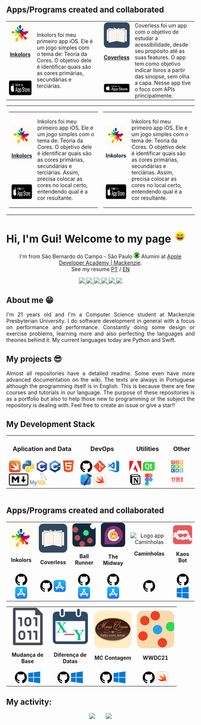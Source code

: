 ## Apps/Programs created and collaborated

<table>
    <!-- Inkolors -->
    <tr>
        <td valign="top" align="center" width=15%>
            <a href="https://github.com/Gui25Reis/Inkolors">
                <img src="https://github.com/Gui25Reis/Gui25Reis/blob/main/images/_apps/Inkolors-logo.png" alt="Logo app Inkolors"/>
                <p><b>Inkolors</b></p>
            </a>
        </td>
        <td rowspan="2" width=34.5%>
            Inkolors foi meu primeiro app iOS. Ele é um jogo simples com o tema de: Teoria da Cores. O objetivo dele é identificar quais são as cores primárias, secundárias e terciárias.
        </td>
        <td rowspan="2">
        </td>
        <td valign="top" align="center" width=15%>
            <a href="https://github.com/Gui25Reis/Coverless">
                <img src="https://github.com/Gui25Reis/Gui25Reis/blob/main/images/_apps/Coverless-logo.png"  alt="Logo app Coverless"/>
                <p><b>Coverless</b></p>
            </a>
        </td>
        <td rowspan="2" width=34.5%>
                Coverless foi um app com o objetivo de estudar a acessibilidade, desde seu propósito até as suas features. O app tem como objetivo indicar livros a partir das sinopse, sem olha a capa. Nesse app tive o foco com APIs principalmente.
        </td>
    </tr>
    <tr>
        <td>
            <a href="https://apps.apple.com/us/app/inkolors/id1572342593">
                <img src="https://github.com/Gui25Reis/Gui25Reis/blob/main/images/AppStore-Pt.png" height=40/>
            </a>
        </td>
        <td align="center">
            <a href="https://apps.apple.com/us/app/coverless-your-book-sugestion/id1587382412">
                <img src="https://github.com/Gui25Reis/Gui25Reis/blob/main/images/AppStore-Pt.png"/>
            </a>
        </td>
    </tr>
</table>

<table width=100%>
    <tr>
        <td width=50% wrap>
             <!-- Inkolors -->
            <table width=50%>
                <tr>
                    <td align="center">
                        <a href="https://github.com/Gui25Reis/Inkolors"><img src="https://github.com/Gui25Reis/Gui25Reis/blob/main/images/_apps/Inkolors-logo.png"/><p><b>Inkolors</b></p></a>
                    </td>
                    <td rowspan="2" width=350 valign="top">
                        <p>
                            Inkolors foi meu primeiro app iOS. Ele é um jogo simples com o tema de: Teoria da Cores. O objetivo dele é identificar quais são as cores primárias, secundárias e terciárias. Assim, precisa colocar as cores no local certo, entendendo qual é a cor resultante.
                        </p>
                    </td>
                </tr>
                <tr>
                    <td>
                        <a href="https://apps.apple.com/us/app/inkolors/id1572342593">
                            <img src="https://github.com/Gui25Reis/Gui25Reis/blob/main/images/AppStore-Pt.png" height=40/>
                        </a>
                    </td>
                </tr>
            </table>
        </td>
        <td width=50% wrap>
            <!-- Inkolors -->
            <table width=50%>
                <tr>
                    <td align="center">
                        <!-- <a href="https://github.com/Gui25Reis/Inkolors"> -->
                            <img src="https://github.com/Gui25Reis/Gui25Reis/blob/main/images/_apps/Inkolors-logo.png" alt="Logo app Inkolors"/>
                            <p><b>Inkolors</b></p>
                        <!-- </a> -->
                    </td>
                    <td rowspan="2" width = 350>
                        <p wrap>
                            Inkolors foi meu primeiro app iOS. Ele é um jogo simples com o tema de: Teoria da Cores. O objetivo dele é identificar quais são as cores primárias, secundárias e terciárias. Assim, precisa colocar as cores no local certo, entendendo qual é a cor resultante.
                        </p>
                    </td>
                </tr>
                <tr>
                    <td>
                        <a href="https://apps.apple.com/us/app/inkolors/id1572342593">
                            <img src="https://github.com/Gui25Reis/Gui25Reis/blob/main/images/AppStore-Pt.png" height=40/>
                        </a>
                    </td>
                </tr>
            </table>
        </td>
    </tr>
</table>


# Hi, I'm Gui! Welcome to my page <img src="https://raw.githubusercontent.com/Gui25Reis/Gui25Reis/main/images/_gifs/smile.gif" width="35px"/>

<!-- Introdução -->
<p align="center">
    I'm from São Bernardo do Campo - São Paulo <img width="16" src="https://github.com/Gui25Reis/Gui25Reis/blob/main/images/_icons/Brasil-quadrado.png" alt="Brazil" /> Alumini at <a href="https://developeracademy.mackenzie.br/">Apple Developer Academy | Mackenzie</a>.<br/>See my resume <a href="https://github.com/Gui25Reis/Gui25Reis/blob/main/files/CurriculoPT.pdf">PT</a> / <a href="https://github.com/Gui25Reis/Gui25Reis/blob/main/files/CurriculoEN.pdf">EN</a>
</p>

<!-- Redes sociais -->
<p align="center">
<!-- Instagram -->
    <a href="https://www.instagram.com/kings_25g/">
        <img src="https://img.shields.io/badge/Instagram-c13584?&style=flat-square&logo=instagram&logoColor=white" />
    </a>
<!-- Facebook -->
    <a href="https://www.facebook.com/kings25g/">
        <img src="https://img.shields.io/badge/Facebook-3b5998?&style=flat-square&logo=facebook&logoColor=white" />
    </a>
<!-- Linkedin -->
    <a href="https://www.linkedin.com/in/guilherme-reis-27583a1b7/">
        <img src="https://img.shields.io/badge/Linkedin-0e76a8?&style=flat-square&logo=linkedin&logoColor=white" />
    </a>
<!-- Medium -->
    <a href="https://medium.com/@kings_25g">
        <img src="https://img.shields.io/badge/Medium-000000?&style=flat-square&logo=Medium&logoColor=white" />
    </a>
<!-- App Store -->
    <a href="https://apps.apple.com/br/developer/guilherme-reis/id1572342595">
        <img src="https://img.shields.io/badge/AppStore-2076F3?&style=flat-square&logo=AppStore&logoColor=white" />
    </a>
<!-- Linktree -->
    <a href="https://linktr.ee/kings_25g">
        <img src="https://img.shields.io/badge/Linktree-43E660?&style=flat-square&logo=Linktree&logoColor=white" />
    </a>
</p>

## About me 😁
<p align="justify">
    I'm 21 years old and I'm a Computer Science student at Mackenzie Presbyterian University. I do software development in general with a focus on performance and performance. Constantly doing some design or exercise problems, learning more and also perfecting the languages and theories behind it. My current languages today are Python and Swift.
</p>

## My projects 😎
<p align="justify">
    Almost all repositories have a detailed readme. Some even have more advanced documentation on the wiki. The texts are always in Portuguese although the programming itself is in English. This is because there are few courses and tutorials in our language. The purpose of these repositories is as a portfolio but also to help those new to programming or the subject the repository is dealing with. Feel free to create an issue or give a star!!
</p>

## My Development Stack

<!-- Criando a tabela -->
<table align="center" style="margin: 0px auto;">
    <tr>
        <td><h3 align="center">Aplication and Data</h3></td>
        <td><h3 align="center">DevOps</h3></td>
        <td><h3 align="center">Utilities</h3></td>
        <td><h3 align="center">Other</h3></td>
    </tr>
    <tr>
        <td>
            <img src="https://github.com/Gui25Reis/Gui25Reis/blob/main/images/_icons/Swift-quadrado.png"/>
            <img src="https://github.com/Gui25Reis/Gui25Reis/blob/main/images/_icons/Pyhon-quadrada.png"/>
            <img src="https://github.com/Gui25Reis/Gui25Reis/blob/main/images/_icons/C-quadrada.png"/>
            <img src="https://github.com/Gui25Reis/Gui25Reis/blob/main/images/_icons/Cpp-quadrada.png"/>
            <img src="https://github.com/Gui25Reis/Gui25Reis/blob/main/images/_icons/HTML-quadrado.png"/>
            <img src="https://github.com/Gui25Reis/Gui25Reis/blob/main/images/_icons/Markdown-quadrado.png"/>
            <a href="https://www.mysql.com/"><img src="https://github.com/Gui25Reis/Gui25Reis/blob/main/images/_icons/MySQL.png"/></a>
        </td>
        <td>
            <a href="https://github.com/Gui25Reis"><img src="https://github.com/Gui25Reis/Gui25Reis/blob/main/images/_icons/GitHub-quadrado.png"/></a>
            <a href="https://git-scm.com/"><img src="https://github.com/Gui25Reis/Gui25Reis/blob/main/images/_icons/Git-quadrada.png"/></a>
            <a href="https://code.visualstudio.com/"><img src="https://github.com/Gui25Reis/Gui25Reis/blob/main/images/_icons/VsCode-quadrado.png"/></a>
            <a href="https://apps.apple.com/br/app/xcode/id497799835"><img src="https://github.com/Gui25Reis/Gui25Reis/blob/main/images/_icons/XCode-quadrado.png"/></a>
            <a href="https://www.apple.com/br/swift/playgrounds/"><img src="https://github.com/Gui25Reis/Gui25Reis/blob/main/images/_icons/SwiftPlaygrounds-quadrado.png"/></a>
        </td>
        <td>
            <img src="https://github.com/Gui25Reis/Gui25Reis/blob/main/images/_icons/Adobe-quadrado.png"/>
            <a href="https://www.qt.io/"><img src="https://github.com/Gui25Reis/Gui25Reis/blob/main/images/_icons/QtDesigner-png.png"/></a>
            <a href="https://www.notion.so/product"><img src="https://github.com/Gui25Reis/Gui25Reis/blob/main/images/_icons/Notion-quadrado.png"/></a>
            <a href="https://www.figma.com/"><img src="https://github.com/Gui25Reis/Gui25Reis/blob/main/images/_icons/Figma-quadrado.png"/></a>
        </td>
        <td>
            <a href="https://www.tinkercad.com/users/4f5dpZ494Qs-kings25g?category=circuits&sort=likes&view_mode=default"><img src="https://github.com/Gui25Reis/Gui25Reis/blob/main/images/_icons/Tinkercad-png.png"/></a>
            <a href="https://www.urionlinejudge.com.br/judge/pt/profile/318386"><img src="https://github.com/Gui25Reis/Gui25Reis/blob/main/images/_icons/URI-quadrado.png"/></a>
    </tr>
</table>

<br/>

## Apps/Programs created and collaborated
<table>
    <tr>
        <td align="center">
            <img src="https://github.com/Gui25Reis/Gui25Reis/blob/main/images/_apps/Inkolors-Logo.png"  alt="Logo app Inkolors"/><p><b>Inkolors</b></p>
        </td>
        <td align="center">
            <img src="https://github.com/Gui25Reis/Gui25Reis/blob/main/images/_apps/Coverless-Logo.png"  alt="Logo app Coverless"/>
            <p><b>Coverless</b></p>
        </td>
        <td align="center">
            <img src="https://github.com/Gui25Reis/Gui25Reis/blob/main/images/_apps/Ball_Runner-Logo.png"  alt="Logo app Ball Runner"/><p><b>Ball Runner</b></p>
        </td>
        <td align="center">
            <img src="https://github.com/Gui25Reis/Gui25Reis/blob/main/images/_apps/The_Midway-Logo.png"  alt="Logo app The Midway"/><p><b>The Midway</b></p>
        </td>
        <td align="center">
            <img src="https://github.com/Gui25Reis/Gui25Reis/blob/main/images/_apps/Caminholas-Logo.png.png"  alt="Logo app Caminholas"/><p><b>Caminholas</b></p>
        </td>
            <td align="center">
            <img src="https://github.com/Gui25Reis/Gui25Reis/blob/main/images/_apps/Kaos_Bot-Logo.png"  alt="Logo app KaosBot"/><p><b>Kaos Bot</b></p>
        </td>
    </tr>
    <tr>
        <!-- Inkolors -->
        <td align="center">
            <a href="https://github.com/Gui25Reis/Inkolors"><img src="https://github.com/Gui25Reis/Gui25Reis/blob/main/images/_icons/GitHub-quadrado.png"/></a>
            <a href="https://apps.apple.com/us/app/inkolors/id1572342593"><img src="https://github.com/Gui25Reis/Gui25Reis/blob/main/images/_icons/AppStore-quadrado.png"/></a>
        </td>
        <!-- Coverless -->
        <td align="center">
            <a href="https://github.com/Gui25Reis/Coverless"><img src="https://github.com/Gui25Reis/Gui25Reis/blob/main/images/_icons/GitHub-quadrado.png"/></a>
            <a href="https://apps.apple.com/us/app/coverless-your-book-sugestion/id1587382412"><img src="https://github.com/Gui25Reis/Gui25Reis/blob/main/images/_icons/AppStore-quadrado.png"/></a>
        </td>
        <!-- Ball Runner -->
        <td align="center">
            <a href="https://github.com/Gui25Reis/Ball-Runner"><img src="https://github.com/Gui25Reis/Gui25Reis/blob/main/images/_icons/GitHub-quadrado.png"/></a>
            <a href="https://apps.apple.com/br/app/ball-runner/id1579613903"><img src="https://github.com/Gui25Reis/Gui25Reis/blob/main/images/_icons/AppStore-quadrado.png"/></a>
        </td>
        <!-- The Midway -->
        <td align="center">
            <a href="https://github.com/The-Midway/TheMidway"><img src="https://github.com/Gui25Reis/Gui25Reis/blob/main/images/_icons/GitHub-quadrado.png"/></a>
            <a href="https://apps.apple.com/br/app/the-midway/id1599585926"><img src="https://github.com/Gui25Reis/Gui25Reis/blob/main/images/_icons/AppStore-quadrado.png"/></a>
        </td>
        <!-- Caminholas -->
        <td align="center">
            <a href="https://github.com/Gui25Reis/Drink-Game"><img src="https://github.com/Gui25Reis/Gui25Reis/blob/main/images/_icons/GitHub-quadrado.png"/></a>
            <!-- <a href="https://apps.apple.com/us/app/caminholas/id1579190655"><img src="https://github.com/Gui25Reis/Gui25Reis/blob/main/images/_icons/AppStore-quadrado.png"/></a> -->
            <!-- <a href="https://testflight.apple.com/join/"><img src="https://github.com/Gui25Reis/Gui25Reis/blob/main/images/_icons/TestFlight-quadrado.png"/></a> -->
        </td>
        <!-- KaosBot -->
        <td align="center">
            <a href="https://github.com/giangamberi/KaOS_Bot"><img src="https://github.com/Gui25Reis/Gui25Reis/blob/main/images/_icons/GitHub-quadrado.png"/></a>
            <a href="https://github.com/giangamberi/KaOS_Bot/releases"><img src="https://github.com/Gui25Reis/Gui25Reis/blob/main/images/_icons/Windows-quadrado.png"/></a>
        </td>
    </tr>
</table>

<table>
    <tr>
        <td align="center">
            <img src="https://github.com/Gui25Reis/Gui25Reis/blob/main/images/_apps/Mudanca_Base-Logo.png"  alt="Logo app Mudança de Bases"/><p><b>Mudança de<br>Base</b></p>
        </td>
        <td align="center">
            <img src="https://github.com/Gui25Reis/Gui25Reis/blob/main/images/_apps/Diferenca_Dias-Logo.png"  alt="Logo app Diferença de datas"/><p><b>Diferença de<br> Datas</b></p>
        </td>
        <td align="center">
            <img src="https://github.com/Gui25Reis/Gui25Reis/blob/main/images/_apps/Maria_Cacau-Logo.png"  alt="Logo app maria cacau contagem"/><p><b>MC Contagem<br></b></p>
        </td>
        <td align="center">
            <img src="https://github.com/Gui25Reis/Gui25Reis/blob/main/images/_apps/WWDC21-Logo.png"  alt="Logo app WWDC21"/><p><b>WWDC21<br></b></p>
        </td>
    </tr>
    <tr>
        <!-- Mudança de Bases -->
        <td align="center">
            <a href="https://github.com/Gui25Reis/Mudanca-de-base"><img src="https://github.com/Gui25Reis/Gui25Reis/blob/main/images/_icons/GitHub-quadrado.png"/></a>
            <a href="https://github.com/Gui25Reis/Mudanca-de-base/releases"><img src="https://github.com/Gui25Reis/Gui25Reis/blob/main/images/_icons/Windows-quadrado.png"/></a>
        </td>
        <!-- Diferença em Dias -->
        <td align="center">
            <a href="https://github.com/Gui25Reis/Diferenca-em-dias"><img src="https://github.com/Gui25Reis/Gui25Reis/blob/main/images/_icons/GitHub-quadrado.png"/></a>
            <a href="https://github.com/Gui25Reis/Diferenca-em-dias/releases"><img src="https://github.com/Gui25Reis/Gui25Reis/blob/main/images/_icons/Windows-quadrado.png"/></a>
        </td>
        <!-- Maria Cacau Contagem -->
        <td align="center">
            <a href="https://github.com/Gui25Reis/Maria-Cacau-Contagem"><img src="https://github.com/Gui25Reis/Gui25Reis/blob/main/images/_icons/GitHub-quadrado.png"/></a>
            <a href="https://github.com/Gui25Reis/Maria-Cacau-Contagem/releases"><img src="https://github.com/Gui25Reis/Gui25Reis/blob/main/images/_icons/Windows-quadrado.png"/></a>
        </td>
        <!-- WWDC21 -->
        <td align="center">
            <a href="https://github.com/Gui25Reis/Swift-Student-Challenge-2021"><img src="https://github.com/Gui25Reis/Gui25Reis/blob/main/images/_icons/GitHub-quadrado.png"/></a>
            <a href="https://github.com/Gui25Reis/Swift-Student-Challenge-2021/releases"><img src="https://github.com/Gui25Reis/Gui25Reis/blob/main/images/_icons/SwiftPlaygrounds-quadrado.png"/></a>
        </td>
    </tr>
</table>


## My activity:
<p align="center">
    <img src="https://github-readme-stats.vercel.app/api?username=gui25reis&show_icons=true&theme=onedark" width="420px"/>&nbsp;&nbsp;&nbsp;&nbsp;&nbsp;&nbsp;
    <img src= "https://github-readme-stats.vercel.app/api/top-langs/?username=gui25reis&amp;theme=dark&layout=compact"/>
</p>
